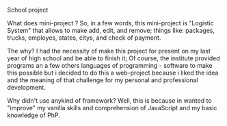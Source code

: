 School project

What does mini-project ?
So, in a few words, this mini-project is "Logistic System" that allows to make add, edit, and remove; things like: packages, trucks, employes, states, citys, and check of payment.

The why?
I had the necessity of make this project for present on my last year of high school and be able to finish it; Of course, the institute provided programs an a few others languages of programming - software to make this possible but i decided to do this a web-project because i liked the idea and the meaning of that challenge for my personal and professional development.

Why didn't use anykind of framework?
Well, this is because in wanted to "improve" my vanilla skills and comprehension of JavaScript and my basic knowledge of PhP.
